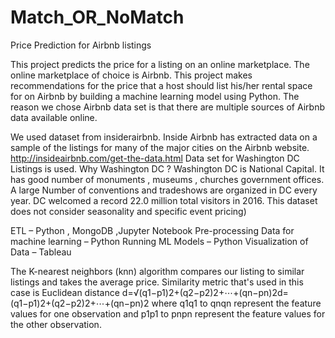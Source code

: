 # Match_OR_NoMatch
Price Prediction for Airbnb listings

This project predicts the price for a listing on an online marketplace. The online marketplace of choice is Airbnb.
This project makes recommendations for the price that a host should list his/her rental space for on Airbnb by building a machine learning model using Python.
The reason we chose Airbnb data set is that there are multiple sources of Airbnb data available online.

We used dataset from insiderairbnb. Inside Airbnb has extracted data on a sample of the listings for many of the major cities on the Airbnb website.
http://insideairbnb.com/get-the-data.html 
Data set for Washington DC Listings is used.  Why Washington DC ? Washington DC is National Capital. It has good number of monuments , museums , churches government offices.  A large Number of conventions and tradeshows are organized in DC every year. DC welcomed a record 22.0 million total visitors in 2016. This dataset does not consider seasonality and specific event pricing)

ETL – Python , MongoDB ,Jupyter Notebook
Pre-processing Data for machine learning – Python
Running ML Models – Python
Visualization of Data – Tableau

The K-nearest neighbors (knn) algorithm compares our listing to similar listings and takes the average price. 
Similarity metric that's used in this case is Euclidean distance
d=√(q1−p1)2+(q2−p2)2+⋯+(qn−pn)2d=(q1−p1)2+(q2−p2)2+⋯+(qn−pn)2
where q1q1 to qnqn represent the feature values for one observation and p1p1 to pnpn represent the feature values for the other observation.